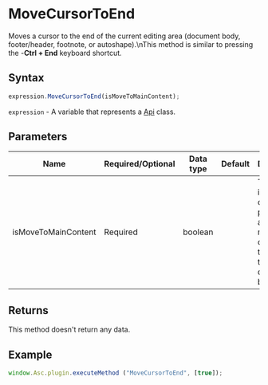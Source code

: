 # MoveCursorToEnd

Moves a cursor to the end of the current editing area (document body, footer/header, footnote, or autoshape).\nThis method is similar to pressing the -**Ctrl + End** keyboard shortcut.

## Syntax

```javascript
expression.MoveCursorToEnd(isMoveToMainContent);
```

`expression` - A variable that represents a [Api](../Api.md) class.

## Parameters

| **Name** | **Required/Optional** | **Data type** | **Default** | **Description** |
| ------------- | ------------- | ------------- | ------------- | ------------- |
| isMoveToMainContent | Required | boolean |  | This flag ignores the current position and always moves a cursor to the end of the document body. |

## Returns

This method doesn't return any data.

## Example

```javascript
window.Asc.plugin.executeMethod ("MoveCursorToEnd", [true]);
```
